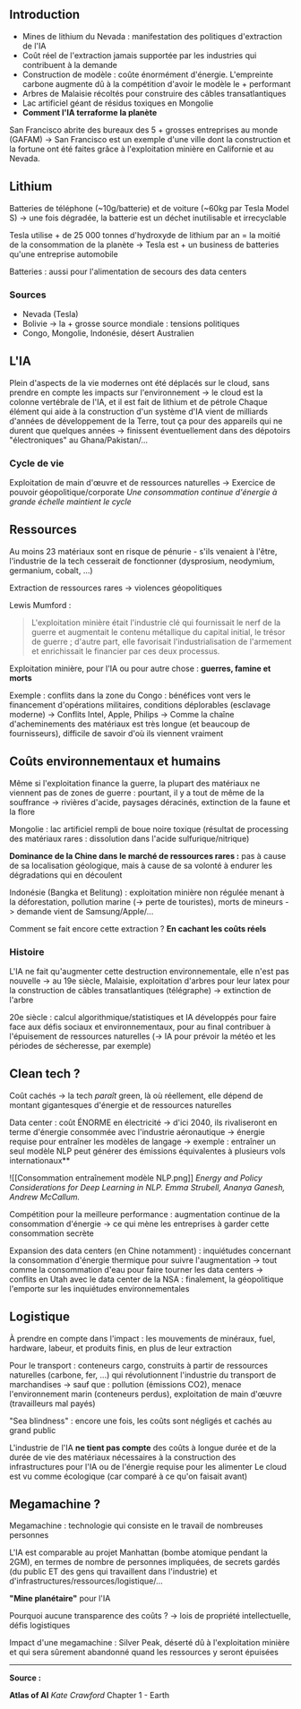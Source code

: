 ## Introduction

- Mines de lithium du Nevada : manifestation des politiques d'extraction de l'IA
- Coût réel de l'extraction jamais supportée par les industries qui contribuent à la demande
- Construction de modèle : coûte énormément d'énergie. L'empreinte carbone augmente dû à la compétition d'avoir le modèle le + performant
- Arbres de Malaisie récoltés pour construire des câbles transatlantiques
- Lac artificiel géant de résidus toxiques en Mongolie
- **Comment l'IA terraforme la planète**

San Francisco abrite des bureaux des 5 + grosses entreprises au monde (GAFAM)
-> San Francisco est un exemple d'une ville dont la construction et la fortune ont été faites grâce à l'exploitation minière en Californie et au Nevada.

## Lithium

Batteries de téléphone (~10g/batterie) et de voiture (~60kg par Tesla Model S)
	-> une fois dégradée, la batterie est un déchet inutilisable et irrecyclable

Tesla utilise + de 25 000 tonnes d'hydroxyde de lithium par an = la moitié de la consommation de la planète
-> Tesla est + un business de batteries qu'une entreprise automobile

Batteries : aussi pour l'alimentation de secours des data centers

### Sources

- Nevada (Tesla)
- Bolivie -> la + grosse source mondiale : tensions politiques
- Congo, Mongolie, Indonésie, désert Australien

## L'IA

Plein d'aspects de la vie modernes ont été déplacés sur le cloud, sans prendre en compte les impacts sur l'environnement
	-> le cloud est la colonne vertébrale de l'IA, et il est fait de lithium et de pétrole
Chaque élément qui aide à la construction d'un système d'IA vient de milliards d'années de développement de la Terre, tout ça pour des appareils qui ne durent que quelques années
	-> finissent éventuellement dans des dépotoirs "électroniques" au Ghana/Pakistan/...

### Cycle de vie

Exploitation de main d'œuvre et de ressources naturelles -> Exercice de pouvoir géopolitique/corporate
	*Une consommation continue d'énergie à grande échelle maintient le cycle*

## Ressources

Au moins 23 matériaux sont en risque de pénurie - s'ils venaient à l'être, l'industrie de la tech cesserait de fonctionner (dysprosium, neodymium, germanium, cobalt, ...)

Extraction de ressources rares -> violences géopolitiques

Lewis Mumford :
>L'exploitation minière était l'industrie clé qui fournissait le nerf de la guerre et augmentait le contenu métallique du capital initial, le trésor de guerre ; d'autre part, elle favorisait l'industrialisation de l'armement et enrichissait le financier par ces deux processus.

Exploitation minière, pour l'IA ou pour autre chose : **guerres, famine et morts**

Exemple : conflits dans la zone du Congo : bénéfices vont vers le financement d'opérations militaires, conditions déplorables (esclavage moderne)
	-> Conflits Intel, Apple, Philips
		-> Comme la chaîne d'acheminements des matériaux est très longue (et beaucoup de fournisseurs), difficile de savoir d'où ils viennent vraiment

## Coûts environnementaux et humains

Même si l'exploitation finance la guerre, la plupart des matériaux ne viennent pas de zones de guerre : pourtant, il y a tout de même de la souffrance
	-> rivières d'acide, paysages déracinés, extinction de la faune et la flore

Mongolie : lac artificiel rempli de boue noire toxique (résultat de processing des matériaux rares : dissolution dans l'acide sulfurique/nitrique)

**Dominance de la Chine dans le marché de ressources rares :** pas à cause de sa localisation géologique, mais à cause de sa volonté à endurer les dégradations qui en découlent

Indonésie (Bangka et Belitung) : exploitation minière non régulée menant à la déforestation, pollution marine (-> perte de touristes), morts de mineurs
	-> demande vient de Samsung/Apple/...
	
Comment se fait encore cette extraction ? **En cachant les coûts réels**
### Histoire

L'IA ne fait qu'augmenter cette destruction environnementale, elle n'est pas nouvelle
	-> au 19e siècle, Malaisie, exploitation d'arbres pour leur latex pour la construction de câbles transatlantiques (télégraphe)
		-> extinction de l'arbre

20e siècle : calcul algorithmique/statistiques et IA développés pour faire face aux défis sociaux et environnementaux, pour au final contribuer à l'épuisement de ressources naturelles
	(-> IA pour prévoir la météo et les périodes de sécheresse, par exemple)

## Clean tech ?

Coût cachés -> la tech *paraît* green, là où réellement, elle dépend de montant gigantesques d'énergie et de ressources naturelles

Data center : coût ÉNORME en électricité -> d'ici 2040, ils rivaliseront en terme d'énergie consommée avec l'industrie aéronautique
	-> énergie requise pour entraîner les modèles de langage
		-> exemple : entraîner un seul modèle NLP peut générer des émissions équivalentes à plusieurs vols internationaux**

![[Consommation entraînement modèle NLP.png]]
*Energy and Policy Considerations for Deep Learning in NLP. Emma Strubell, Ananya Ganesh, Andrew McCallum.*

Compétition pour la meilleure performance : augmentation continue de la consommation d'énergie
	-> ce qui mène les entreprises à garder cette consommation secrète

Expansion des data centers (en Chine notamment) : inquiétudes concernant la consommation d'énergie thermique pour suivre l'augmentation
	-> tout comme la consommation d'eau pour faire tourner les data centers
		-> conflits en Utah avec le data center de la NSA : finalement, la géopolitique l'emporte sur les inquiétudes environnementales

## Logistique

À prendre en compte dans l'impact : les mouvements de minéraux, fuel, hardware, labeur, et produits finis, en plus de leur extraction

Pour le transport : conteneurs cargo, construits à partir de ressources naturelles (carbone, fer, ...) qui révolutionnent l'industrie du transport de marchandises
	-> sauf que : pollution (émissions CO2), menace l'environnement marin (conteneurs perdus), exploitation de main d'œuvre (travailleurs mal payés)

"Sea blindness" : encore une fois, les coûts sont négligés et cachés au grand public

L'industrie de l'IA **ne tient pas compte** des coûts à longue durée et de la durée de vie des matériaux nécessaires à la construction des infrastructures pour l'IA ou de l'énergie requise pour les alimenter
Le cloud est vu comme écologique (car comparé à ce qu'on faisait avant)

## Megamachine ?

Megamachine : technologie qui consiste en le travail de nombreuses personnes

L'IA est comparable au projet Manhattan (bombe atomique pendant la 2GM), en termes de nombre de personnes impliquées, de secrets gardés (du public ET des gens qui travaillent dans l'industrie) et d'infrastructures/ressources/logistique/...

**"Mine planétaire"** pour l'IA

Pourquoi aucune transparence des coûts ?
	-> lois de propriété intellectuelle, défis logistiques

Impact d'une megamachine : Silver Peak, déserté dû à l'exploitation minière et qui sera sûrement abandonné quand les ressources y seront épuisées

---
**Source :**

**Atlas of AI**
*Kate Crawford*
Chapter 1 - Earth